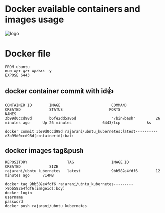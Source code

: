 # Docker available containers and images usage
![logo](https://cdn-images-1.medium.com/max/1600/0*m-xEibEV8ttbhv7W.png)

# Docker file
```
FROM ubuntu
RUN apt-get update -y
EXPOSE 6443
```
## docker container commit with id:+1:

```
CONTAINER ID        IMAGE                       COMMAND             CREATED             STATUS                     PORTS               NAMES
3b99d0ccd98d        b6fe2dd5a86d                "/bin/bash"         26 minutes ago      Up 26 minutes              6443/tcp            ks

docker commit 3b99d0ccd98d rajarani/ubntu_kubernetes:latest---------->3b99d0ccd98d(containerid):bat:
```

## docker images tag&push
```
REPOSITORY                  TAG                 IMAGE ID            CREATED             SIZE
rajarani/ubntu_kubernetes   latest              9bb582e4fdf6        12 minutes ago      714MB

docker tag 9bb582e4fdf6 rajarani/ubntu_kubernetes--------->9bb582e4fdf6(imageid):boy:
docker login
username
password
docker push rajarani/ubntu_kubernetes

```
